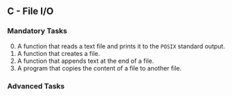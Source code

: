 ## C - File I/O

### Mandatory Tasks
0. A function that reads a text file and prints it to the ``POSIX`` standard output.
1. A function that creates a file.
2. A function that appends text at the end of a file.
3. A program that copies the content of a file to another file.

### Advanced Tasks
